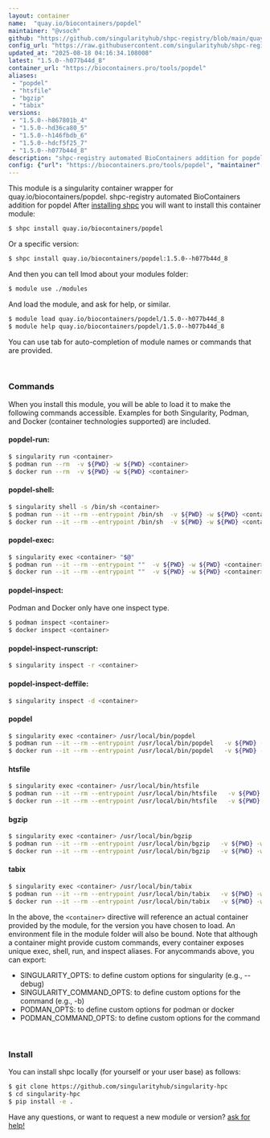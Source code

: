 ```yaml
---
layout: container
name:  "quay.io/biocontainers/popdel"
maintainer: "@vsoch"
github: "https://github.com/singularityhub/shpc-registry/blob/main/quay.io/biocontainers/popdel/container.yaml"
config_url: "https://raw.githubusercontent.com/singularityhub/shpc-registry/main/quay.io/biocontainers/popdel/container.yaml"
updated_at: "2025-08-18 04:16:34.108008"
latest: "1.5.0--h077b44d_8"
container_url: "https://biocontainers.pro/tools/popdel"
aliases:
 - "popdel"
 - "htsfile"
 - "bgzip"
 - "tabix"
versions:
 - "1.5.0--h867801b_4"
 - "1.5.0--hd36ca80_5"
 - "1.5.0--h146fbdb_6"
 - "1.5.0--hdcf5f25_7"
 - "1.5.0--h077b44d_8"
description: "shpc-registry automated BioContainers addition for popdel"
config: {"url": "https://biocontainers.pro/tools/popdel", "maintainer": "@vsoch", "description": "shpc-registry automated BioContainers addition for popdel", "latest": {"1.5.0--h077b44d_8": "sha256:aad96500cc4074f1c428069801d062ca62cea565e060065ac0b83c88cf3aeec7"}, "tags": {"1.5.0--h867801b_4": "sha256:cb479343ab3c3e10b3fac1ab81e6ee91226d417ff4a6c3a37d178d46c49ef8f4", "1.5.0--hd36ca80_5": "sha256:9ac70793d6a7909e242d0e5e155a474896841ea8ff286bec58ab1b3ef827bb18", "1.5.0--h146fbdb_6": "sha256:444ccb43c0491359bf597892de4129cf8664e8719679921f650caf74e79d7de6", "1.5.0--hdcf5f25_7": "sha256:321ba5de2d22de25e75e4f27d5444ac9e04726440e1849e3e675142d1f4301c2", "1.5.0--h077b44d_8": "sha256:aad96500cc4074f1c428069801d062ca62cea565e060065ac0b83c88cf3aeec7"}, "docker": "quay.io/biocontainers/popdel", "aliases": {"popdel": "/usr/local/bin/popdel", "htsfile": "/usr/local/bin/htsfile", "bgzip": "/usr/local/bin/bgzip", "tabix": "/usr/local/bin/tabix"}}
---
```


This module is a singularity container wrapper for quay.io/biocontainers/popdel.
shpc-registry automated BioContainers addition for popdel
After [installing shpc](#install) you will want to install this container module:


```bash
$ shpc install quay.io/biocontainers/popdel
```

Or a specific version:

```bash
$ shpc install quay.io/biocontainers/popdel:1.5.0--h077b44d_8
```

And then you can tell lmod about your modules folder:

```bash
$ module use ./modules
```

And load the module, and ask for help, or similar.

```bash
$ module load quay.io/biocontainers/popdel/1.5.0--h077b44d_8
$ module help quay.io/biocontainers/popdel/1.5.0--h077b44d_8
```

You can use tab for auto-completion of module names or commands that are provided.

<br>

### Commands

When you install this module, you will be able to load it to make the following commands accessible.
Examples for both Singularity, Podman, and Docker (container technologies supported) are included.

#### popdel-run:

```bash
$ singularity run <container>
$ podman run --rm  -v ${PWD} -w ${PWD} <container>
$ docker run --rm  -v ${PWD} -w ${PWD} <container>
```

#### popdel-shell:

```bash
$ singularity shell -s /bin/sh <container>
$ podman run --it --rm --entrypoint /bin/sh  -v ${PWD} -w ${PWD} <container>
$ docker run --it --rm --entrypoint /bin/sh  -v ${PWD} -w ${PWD} <container>
```

#### popdel-exec:

```bash
$ singularity exec <container> "$@"
$ podman run --it --rm --entrypoint ""  -v ${PWD} -w ${PWD} <container> "$@"
$ docker run --it --rm --entrypoint ""  -v ${PWD} -w ${PWD} <container> "$@"
```

#### popdel-inspect:

Podman and Docker only have one inspect type.

```bash
$ podman inspect <container>
$ docker inspect <container>
```

#### popdel-inspect-runscript:

```bash
$ singularity inspect -r <container>
```

#### popdel-inspect-deffile:

```bash
$ singularity inspect -d <container>
```


#### popdel

```bash
$ singularity exec <container> /usr/local/bin/popdel
$ podman run --it --rm --entrypoint /usr/local/bin/popdel   -v ${PWD} -w ${PWD} <container> -c " $@"
$ docker run --it --rm --entrypoint /usr/local/bin/popdel   -v ${PWD} -w ${PWD} <container> -c " $@"
```


#### htsfile

```bash
$ singularity exec <container> /usr/local/bin/htsfile
$ podman run --it --rm --entrypoint /usr/local/bin/htsfile   -v ${PWD} -w ${PWD} <container> -c " $@"
$ docker run --it --rm --entrypoint /usr/local/bin/htsfile   -v ${PWD} -w ${PWD} <container> -c " $@"
```


#### bgzip

```bash
$ singularity exec <container> /usr/local/bin/bgzip
$ podman run --it --rm --entrypoint /usr/local/bin/bgzip   -v ${PWD} -w ${PWD} <container> -c " $@"
$ docker run --it --rm --entrypoint /usr/local/bin/bgzip   -v ${PWD} -w ${PWD} <container> -c " $@"
```


#### tabix

```bash
$ singularity exec <container> /usr/local/bin/tabix
$ podman run --it --rm --entrypoint /usr/local/bin/tabix   -v ${PWD} -w ${PWD} <container> -c " $@"
$ docker run --it --rm --entrypoint /usr/local/bin/tabix   -v ${PWD} -w ${PWD} <container> -c " $@"
```



In the above, the `<container>` directive will reference an actual container provided
by the module, for the version you have chosen to load. An environment file in the
module folder will also be bound. Note that although a container
might provide custom commands, every container exposes unique exec, shell, run, and
inspect aliases. For anycommands above, you can export:

 - SINGULARITY_OPTS: to define custom options for singularity (e.g., --debug)
 - SINGULARITY_COMMAND_OPTS: to define custom options for the command (e.g., -b)
 - PODMAN_OPTS: to define custom options for podman or docker
 - PODMAN_COMMAND_OPTS: to define custom options for the command

<br>

### Install

You can install shpc locally (for yourself or your user base) as follows:

```bash
$ git clone https://github.com/singularityhub/singularity-hpc
$ cd singularity-hpc
$ pip install -e .
```

Have any questions, or want to request a new module or version? [ask for help!](https://github.com/singularityhub/singularity-hpc/issues)